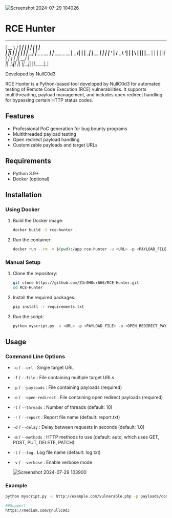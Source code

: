 

![Screenshot 2024-07-29 104026](https://github.com/user-attachments/assets/229fff6b-6367-4f29-af1d-3969280f81c2)



# RCE Hunter

  _____   _____ ______   _    _             _            
 |  __ \ / ____|  ____| | |  | |           | |           
 | |__) | |    | |__    | |__| |_   _ _ __ | |_ ___ _ __ 
 |  _  /| |    |  __|   |  __  | | | | '_ \| __/ _ \ '__|
 | | \ \| |____| |____  | |  | | |_| | | | | ||  __/ |   
 |_|  \_\\_____|______| |_|  |_|\__,_|_| |_|\__\___|_|   
                                                         




Developed by NullC0d3

RCE Hunter is a Python-based tool developed by NullC0d3 for automated testing of Remote Code Execution (RCE) vulnerabilities. It supports multithreading, payload management, and includes open redirect handling for bypassing certain HTTP status codes.

## Features
- Professional PoC generation for bug bounty programs
- Multithreaded payload testing
- Open redirect payload handling
- Customizable payloads and target URLs


## Requirements
- Python 3.9+
- Docker (optional)

## Installation
### Using Docker
1. Build the Docker image:
    ```sh
    docker build -t rce-hunter .
    ```
2. Run the container:
    ```sh
    docker run --rm -v $(pwd):/app rce-hunter -u <URL> -p <PAYLOAD_FILE> -o <OPEN_REDIRECT_PAYLOAD_FILE>
    ```

### Manual Setup
1. Clone the repository:
    ```sh
    git clone https://github.com/Z3r0H0ur666/RCE-Hunter.git
    cd RCE-Hunter
    ```
2. Install the required packages:
    ```sh
    pip install -r requirements.txt
    ```
3. Run the script:
    ```sh
    python myscript.py -u <URL> -p <PAYLOAD_FILE> -o <OPEN_REDIRECT_PAYLOAD_FILE>
    ```

## Usage
### Command Line Options
- `-u` / `--url` : Single target URL
- `-f` / `--file` : File containing multiple target URLs
- `-p` / `--payloads` : File containing payloads (required)
- `-o` / `--open-redirect` : File containing open redirect payloads (required)
- `-t` / `--threads` : Number of threads (default: 10)
- `-r` / `--report` : Report file name (default: report.txt)
- `-d` / `--delay` : Delay between requests in seconds (default: 1.0)
- `-m` / `--methods` : HTTP methods to use (default: auto, which uses GET, POST, PUT, DELETE, PATCH)
- `-l` / `--log` : Log file name (default: log.txt)
- `-v` / `--verbose` : Enable verbose mode

  ![Screenshot 2024-07-29 103900](https://github.com/user-attachments/assets/79466b04-7918-4143-a246-930a3a88365e)


### Example
```sh
python myscript.py -u http://example.com/vulnerable.php -p payloads/commandexc.txt -o payloads/openredirect.txt

##Support
https://medium.com/@nullc0d3
